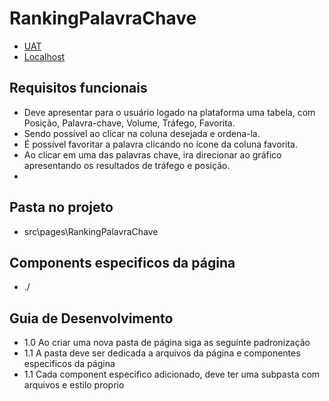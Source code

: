 
# RankingPalavraChave

- [UAT](https://web.opti.marketing/termos-de-uso)
- [Localhost](http://http://localhost:3000/termos-de-uso)
 
## Requisitos funcionais

- Deve apresentar para o usuário logado na plataforma uma tabela, com Posição, Palavra-chave, Volume, Tráfego, Favorita.
- Sendo possível ao clicar na coluna desejada e ordena-la.
- É possível favoritar a palavra clicando no ícone da coluna favorita.
- Ao clicar em uma das palavras chave, ira direcionar ao gráfico apresentando os resultados de tráfego e posição.
-   
## Pasta no projeto
- src\pages\RankingPalavraChave

## Components especificos da página
- ./

## Guia de Desenvolvimento

- 1.0 Ao criar uma nova pasta de página siga as seguinte padronização
- 1.1 A pasta deve ser dedicada a arquivos da página e componentes especificos da página
- 1.1 Cada component especifico adicionado, deve ter uma subpasta com arquivos e estilo proprio



